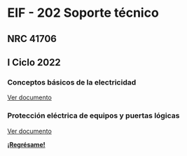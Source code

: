 # EIF - 202 Soporte técnico

## NRC 41706

## I Ciclo 2022

### Conceptos básicos de la electricidad

[Ver documento](/eif202/apuntes1)

### Protección eléctrica de equipos y puertas lógicas

[Ver documento](/eif202/apuntes3)

**[¡Regrésame!](/index)**